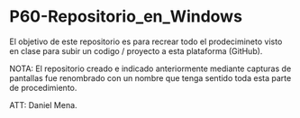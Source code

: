# P60-Repositorio_en_Windows

El objetivo de este repositorio es para recrear todo el prodecimineto visto en clase para subir un codigo / proyecto a esta plataforma (GitHub).

NOTA: El repositorio creado e indicado anteriormente mediante capturas de pantallas fue renombrado con un nombre que tenga sentido toda esta parte de procedimiento.

ATT: Daniel Mena.
